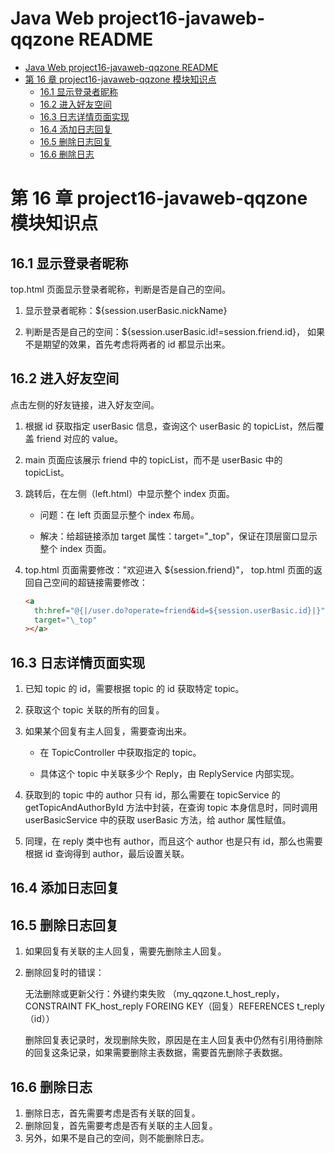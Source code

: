 <!-- @import "[TOC]" {cmd="toc" depthFrom=1 depthTo=6 orderedList=false} -->

# Java Web project16-javaweb-qqzone README

<!-- code_chunk_output -->

- [Java Web project16-javaweb-qqzone README](#java-web-project16-javaweb-qqzone-readme)
- [第 16 章 project16-javaweb-qqzone 模块知识点](#第-16-章-project16-javaweb-qqzone-模块知识点)
  - [16.1 显示登录者昵称](#161-显示登录者昵称)
  - [16.2 进入好友空间](#162-进入好友空间)
  - [16.3 日志详情页面实现](#163-日志详情页面实现)
  - [16.4 添加日志回复](#164-添加日志回复)
  - [16.5 删除日志回复](#165-删除日志回复)
  - [16.6 删除日志](#166-删除日志)

<!-- /code_chunk_output -->

# 第 16 章 project16-javaweb-qqzone 模块知识点

## 16.1 显示登录者昵称

top.html 页面显示登录者昵称，判断是否是自己的空间。

1. 显示登录者昵称：${session.userBasic.nickName}

2. 判断是否是自己的空间：${session.userBasic.id!=session.friend.id}，
   如果不是期望的效果，首先考虑将两者的 id 都显示出来。

## 16.2 进入好友空间

点击左侧的好友链接，进入好友空间。

1. 根据 id 获取指定 userBasic 信息，查询这个 userBasic 的 topicList，然后覆盖 friend 对应的 value。

2. main 页面应该展示 friend 中的 topicList，而不是 userBasic 中的 topicList。

3. 跳转后，在左侧（left.html）中显示整个 index 页面。

   - 问题：在 left 页面显示整个 index 布局。

   - 解决：给超链接添加 target 属性：target="\_top"，保证在顶层窗口显示整个 index 页面。

4. top.html 页面需要修改："欢迎进入 ${session.friend}"，
   top.html 页面的返回自己空间的超链接需要修改：

   ```html
   <a
     th:href="@{|/user.do?operate=friend&id=${session.userBasic.id}|}"
     target="\_top"
   ></a>
   ```

## 16.3 日志详情页面实现

1. 已知 topic 的 id，需要根据 topic 的 id 获取特定 topic。

2. 获取这个 topic 关联的所有的回复。

3. 如果某个回复有主人回复，需要查询出来。

   - 在 TopicController 中获取指定的 topic。

   - 具体这个 topic 中关联多少个 Reply，由 ReplyService 内部实现。

4. 获取到的 topic 中的 author 只有 id，那么需要在 topicService 的 getTopicAndAuthorById 方法中封装，在查询 topic 本身信息时，同时调用 userBasicService 中的获取 userBasic 方法，给 author 属性赋值。

5. 同理，在 reply 类中也有 author，而且这个 author 也是只有 id，那么也需要根据 id 查询得到 author，最后设置关联。

## 16.4 添加日志回复

## 16.5 删除日志回复

1. 如果回复有关联的主人回复，需要先删除主人回复。

2. 删除回复时的错误：

   无法删除或更新父行：外键约束失败 （my_qqzone.t_host_reply，CONSTRAINT FK_host_reply FOREING KEY（回复）REFERENCES t_reply（id））

   删除回复表记录时，发现删除失败，原因是在主人回复表中仍然有引用待删除的回复这条记录，如果需要删除主表数据，需要首先删除子表数据。

## 16.6 删除日志

1.  删除日志，首先需要考虑是否有关联的回复。
2.  删除回复，首先需要考虑是否有关联的主人回复。
3.  另外，如果不是自己的空间，则不能删除日志。
